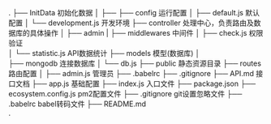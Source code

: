 .
├── InitData                        初始化数据
│   ├── 
├── config                          运行配置
│   ├── default.js                  默认配置
│   └── development.js              开发环境
├── controller                      处理中心，负责路由及数据库的具体操作
│   ├── admin
|
├── middlewares                     中间件
│   ├── check.js                    权限验证    
│   └── statistic.js                API数据统计
├── models                          模型(数据库)
│  
├── mongodb                         连接数据库
│   └── db.js
├── public                          静态资源目录
├── routes                          路由配置
│   ├── admin.js                    管理员
├── .babelrc 
├── .gitignore
├── API.md                          接口文档
├── app.js                          基础配置
├── index.js                        入口文件
├── package.json
├── ecosystem.config.js             pm2配置文件
├── .gitignore						git设置忽略文件
├── .babelrc                        babel转码文件
├── README.md                  
.
